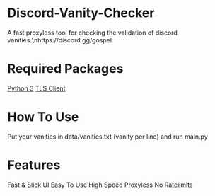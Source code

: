 # Discord-Vanity-Checker
A fast proxyless tool for checking the validation of discord vanities.\nhttps://discord.gg/gospel

# Required Packages
[Python 3](https://www.python.org/downloads/)
[TLS Client](https://pypi.org/project/tls-client/)

# How To Use
Put your vanities in data/vanities.txt (vanity per line) and run main.py

# Features
Fast & Slick UI
Easy To Use
High Speed
Proxyless
No Ratelimits
